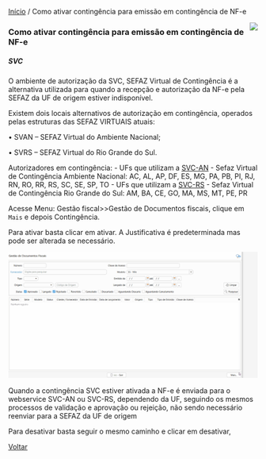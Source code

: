 [Início](index.md) / Como ativar contingência para emissão em contingência de NF-e

<a href="http://docs.continentenuvem.com.br/dicas.html#dicas"><img align="right" src="http://docs.continentenuvem.com.br/images/dicas.png"></a>



### Como ativar contingência para emissão em contingência de NF-e

##### SVC

O ambiente de autorização da SVC, SEFAZ Virtual de Contingência é a alternativa utilizada para quando a recepção e autorização da NF-e pela SEFAZ da UF de origem estiver indisponível.

Existem dois locais alternativos de autorização em contingência, operados pelas estruturas das SEFAZ VIRTUAIS atuais: 

• SVAN – SEFAZ Virtual do Ambiente Nacional; 

• SVRS – SEFAZ Virtual do Rio Grande do Sul.

Autorizadores em contingência:
\- UFs que utilizam a [SVC-AN](http://www.nfe.fazenda.gov.br/portal/webServices.aspx?tipoConteudo=Wak0FwB7dKs=#SVC-AN) - Sefaz Virtual de Contingência Ambiente Nacional: AC, AL, AP, DF, ES, MG, PA, PB, PI, RJ, RN, RO, RR, RS, SC, SE, SP, TO
\- UFs que utilizam a [SVC-RS](http://www.nfe.fazenda.gov.br/portal/webServices.aspx?tipoConteudo=Wak0FwB7dKs=#SVC-RS) - Sefaz Virtual de Contingência Rio Grande do Sul: AM, BA, CE, GO, MA, MS, MT, PE, PR

Acesse Menu: Gestão fiscal>>Gestão de Documentos fiscais, clique em `Mais` e depois Contingência.

Para ativar basta clicar em ativar. A Justificativa é predeterminada  mas pode ser alterada se necessário. 

![](images\como_fazer_ativar_contingencia_nfe.gif)



Quando a contingência SVC estiver ativada  a NF-e é enviada para o webservice SVC-AN ou SVC-RS, dependendo da UF, seguindo os mesmos processos de validação e aprovação ou rejeição, não sendo necessário reenviar para a SEFAZ da UF de origem

Para desativar basta seguir o mesmo caminho e clicar em desativar,

[Voltar](index.md)


